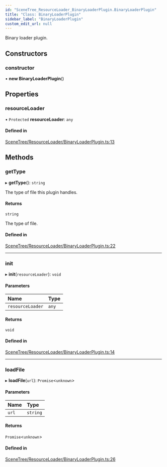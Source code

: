 ```yaml
---
id: "SceneTree_ResourceLoader_BinaryLoaderPlugin.BinaryLoaderPlugin"
title: "Class: BinaryLoaderPlugin"
sidebar_label: "BinaryLoaderPlugin"
custom_edit_url: null
---
```




Binary loader plugin.

## Constructors

### constructor

• **new BinaryLoaderPlugin**()

## Properties

### resourceLoader

• `Protected` **resourceLoader**: `any`

#### Defined in

[SceneTree/ResourceLoader/BinaryLoaderPlugin.ts:13](https://github.com/ZeaInc/zea-engine/blob/87b3133d3/src/SceneTree/ResourceLoader/BinaryLoaderPlugin.ts#L13)

## Methods

### getType

▸ **getType**(): `string`

The type of file this plugin handles.

#### Returns

`string`

The type of file.

#### Defined in

[SceneTree/ResourceLoader/BinaryLoaderPlugin.ts:22](https://github.com/ZeaInc/zea-engine/blob/87b3133d3/src/SceneTree/ResourceLoader/BinaryLoaderPlugin.ts#L22)

___

### init

▸ **init**(`resourceLoader`): `void`

#### Parameters

| Name | Type |
| :------ | :------ |
| `resourceLoader` | `any` |

#### Returns

`void`

#### Defined in

[SceneTree/ResourceLoader/BinaryLoaderPlugin.ts:14](https://github.com/ZeaInc/zea-engine/blob/87b3133d3/src/SceneTree/ResourceLoader/BinaryLoaderPlugin.ts#L14)

___

### loadFile

▸ **loadFile**(`url`): `Promise`<`unknown`\>

#### Parameters

| Name | Type |
| :------ | :------ |
| `url` | `string` |

#### Returns

`Promise`<`unknown`\>

#### Defined in

[SceneTree/ResourceLoader/BinaryLoaderPlugin.ts:26](https://github.com/ZeaInc/zea-engine/blob/87b3133d3/src/SceneTree/ResourceLoader/BinaryLoaderPlugin.ts#L26)

